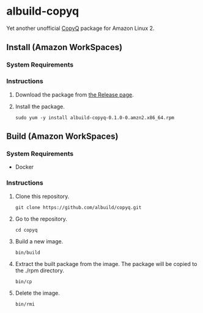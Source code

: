 # albuild-copyq

Yet another unofficial [CopyQ] package for Amazon Linux 2.

## Install (Amazon WorkSpaces)

### System Requirements

### Instructions

1. Download the package from [the Release page](https://github.com/albuild/copyq/releases/tag/v0.1.0).

1. Install the package.

    ```
    sudo yum -y install albuild-copyq-0.1.0-0.amzn2.x86_64.rpm
    ```

## Build (Amazon WorkSpaces)

### System Requirements

* Docker

### Instructions

1. Clone this repository.

    ```
    git clone https://github.com/albuild/copyq.git
    ```

1. Go to the repository.

    ```
    cd copyq
    ```

1. Build a new image.

    ```
    bin/build
    ```

1. Extract the built package from the image. The package will be copied to the ./rpm directory.

    ```
    bin/cp
    ```

1. Delete the image.

    ```
    bin/rmi
    ```

[CopyQ]: https://github.com/hluk/CopyQ
